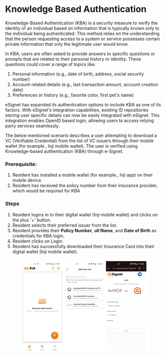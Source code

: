 # Knowledge Based Authentication

Knowledge-Based Authentication (KBA) is a security measure to verify the identity of an individual based on information that is typically known only to the individual being authenticated. This method relies on the understanding that the person requesting access to a system or service possesses certain private information that only the legitimate user would know.

In KBA, users are often asked to provide answers to specific questions or prompts that are related to their personal history or identity. These questions could cover a range of topics like:

1. Personal information (e.g., date of birth, address, social security number)
2. Account-related details (e.g., last transaction amount, account creation date)
3. Preferences or history (e.g., favorite color, first pet's name)

eSignet has expanded its authentication options to include KBA as one of its factors. With eSignet's integration capabilities, existing ID repositories storing user specific details can now be easily integrated with eSignet. This integration enables OpenID based login, allowing users to access relying party services seamlessly.

The below mentioned scenario describes a user attempting to download a VC (Verifiable Credential) from the list of VC issuers through their mobile wallet (for example., Inji mobile wallet). The user is verified using Knowledge-based authentication (KBA) through e-Signet.

### Prerequisite:

1. Resident has installed a mobile wallet (for example., Inji app) on their mobile device
2. Resident has received the policy number from their insurance provider, which would be required for KBA

### Steps

1. Resident logins in to their digital wallet (Inji mobile wallet) and clicks on the plus '+' button.
2. Resident selects their preferred issuer from the list.
3. Resident provides their **Policy Number**, **ull Name**, and **Date of Birth** as credentials for KBA login.
4. Resident clicks on Login.
5. Resident has successfully downloaded their Insurance Card into their digital wallet (Inji mobile wallet).



<figure><img src="../.gitbook/assets/KBA eSignet1.png" alt=""><figcaption></figcaption></figure>
